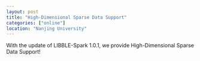 ```yaml
---
layout: post
title: "High-Dimensional Sparse Data Support"
categories: ["online"]
location: "Nanjing University"
---
```


With the update of  LIBBLE-Spark 1.0.1, we provide High-Dimensional Sparse Data Support!